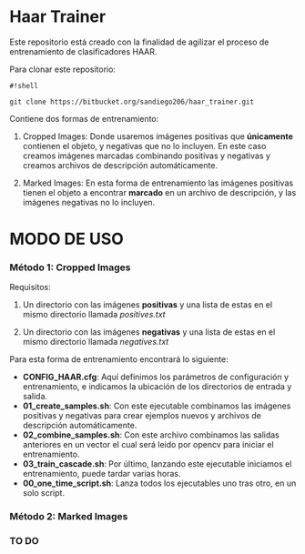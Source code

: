 # Haar Trainer #

Este repositorio está creado con la finalidad de agilizar el proceso de entrenamiento de clasificadores HAAR.

Para clonar este repositorio:

```
#!shell

git clone https://bitbucket.org/sandiego206/haar_trainer.git
```

Contiene dos formas de entrenamiento:

1. Cropped Images:  Donde usaremos imágenes positivas que **únicamente** contienen el objeto, y negativas que no lo incluyen. 
En este caso creamos imágenes marcadas combinando positivas y negativas y creamos archivos de descripción automáticamente.

2. Marked Images:  En esta forma de entrenamiento las imágenes positivas tienen el objeto a encontrar **marcado** en un archivo de descripción, 
y las imágenes negativas no lo incluyen.


# MODO DE USO #

### Método 1: Cropped Images ###

Requisitos:

1. Un directorio con las imágenes **positivas** y una lista de estas en el mismo directorio llamada *positives.txt*

2. Un directorio con las imágenes **negativas** y una lista de estas en el mismo directorio llamada *negatives.txt*

Para esta forma de entrenamiento encontrará lo siguiente:

* **CONFIG_HAAR.cfg**:  Aquí definimos los parámetros de configuración y entrenamiento, e indicamos la ubicación de los directorios de entrada y salida.
* **01_create_samples.sh**:  Con este ejecutable combinamos las imágenes positivas y negativas para crear ejemplos nuevos y archivos de descripción automáticamente.
* **02_combine_samples.sh**: Con este archivo combinamos las salidas anteriores en un vector el cual será leido por opencv para iniciar el entrenamiento.
* **03_train_cascade.sh**:  Por último, lanzando este ejecutable iniciamos el entrenamiento, puede tardar varias horas.
* **00_one_time_script.sh**: Lanza todos los ejecutables uno tras otro, en un solo script.

### Método 2: Marked Images ###

### TO DO ###